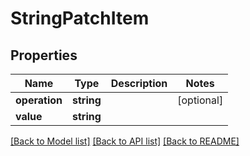 # StringPatchItem

## Properties
Name | Type | Description | Notes
------------ | ------------- | ------------- | -------------
**operation** | **string** |  | [optional] 
**value** | **string** |  | 

[[Back to Model list]](../README.md#documentation-for-models) [[Back to API list]](../README.md#documentation-for-api-endpoints) [[Back to README]](../README.md)


